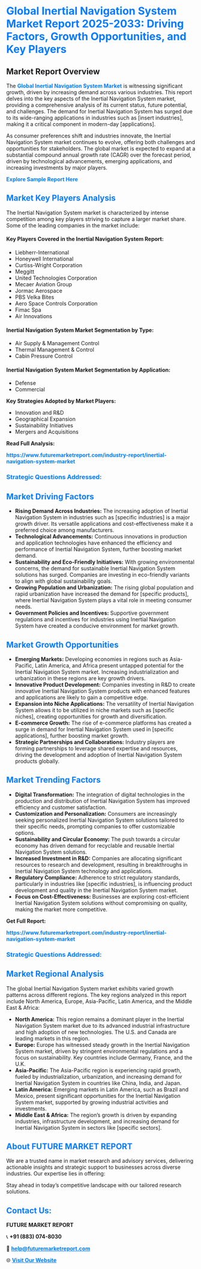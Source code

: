 <h1 style="color: #007BFF;">Global Inertial Navigation System Market Report 2025-2033: Driving Factors, Growth Opportunities, and Key Players</h1>

<section id="overview">
<h2>Market Report Overview</h2>
<p>The <a href="https://www.futuremarketreport.com/industry-report/inertial-navigation-system-market" style="color: #007BFF; text-decoration: none;"><strong>Global Inertial Navigation System Market</strong></a> is witnessing significant growth, driven by increasing demand across various industries. This report delves into the key aspects of the Inertial Navigation System market, providing a comprehensive analysis of its current status, future potential, and challenges. The demand for Inertial Navigation System has surged due to its wide-ranging applications in industries such as [insert industries], making it a critical component in modern-day [applications].</p>
<p>As consumer preferences shift and industries innovate, the Inertial Navigation System market continues to evolve, offering both challenges and opportunities for stakeholders. The global market is expected to expand at a substantial compound annual growth rate (CAGR) over the forecast period, driven by technological advancements, emerging applications, and increasing investments by major players.</p>
</section>

<section id="overview">
<p><a href="https://www.futuremarketreport.com/request-sample/reportId=35870" style="color: #007BFF; text-decoration: none;"><strong>Explore Sample Report Here</strong></a></p>
</section>

<section id="key-players">
<h2 style="color: #007BFF;">Market Key Players Analysis</h2>
<p>The Inertial Navigation System market is characterized by intense competition among key players striving to capture a larger market share. Some of the leading companies in the market include:</p>
<h4>Key Players Covered in the Inertial Navigation System Report:</h4>
<ul><li>Liebherr-International</li><li>Honeywell International</li><li>Curtiss-Wright Corporation</li><li>Meggitt</li><li>United Technologies Corporation</li><li>Mecaer Aviation Group</li><li>Jormac Aerospace</li><li>PBS Velka Bites</li><li>Aero Space Controls Corporation</li><li>Fimac Spa</li><li>Air Innovations</li></ul>
<h4>Inertial Navigation System Market Segmentation by Type:</h4>
<ul><li>Air Supply &amp; Management Control</li><li>Thermal Management &amp; Control</li><li>Cabin Pressure Control</li></ul>

<h4>Inertial Navigation System Market Segmentation by Application:</h4>
<ul><li>Defense</li><li>Commercial</li></ul>
<p><strong>Key Strategies Adopted by Market Players:</strong></p>
<ul>
<li>Innovation and R&D</li>
<li>Geographical Expansion</li>
<li>Sustainability Initiatives</li>
<li>Mergers and Acquisitions</li>
</ul>
</section>

<section>
<p><strong>Read Full Analysis: </strong></p><a href="https://www.futuremarketreport.com/industry-report/inertial-navigation-system-market" style="color: #007BFF; text-decoration: none;"><strong>https://www.futuremarketreport.com/industry-report/inertial-navigation-system-market</strong></a>
<h3 style="color: #007BFF;">Strategic Questions Addressed:</h3>
</section>

<section id="driving-factors">
<h2 style="color: #007BFF;">Market Driving Factors</h2>
<ul>
<li><strong>Rising Demand Across Industries:</strong> The increasing adoption of Inertial Navigation System in industries such as [specific industries] is a major growth driver. Its versatile applications and cost-effectiveness make it a preferred choice among manufacturers.</li>
<li><strong>Technological Advancements:</strong> Continuous innovations in production and application technologies have enhanced the efficiency and performance of Inertial Navigation System, further boosting market demand.</li>
<li><strong>Sustainability and Eco-Friendly Initiatives:</strong> With growing environmental concerns, the demand for sustainable Inertial Navigation System solutions has surged. Companies are investing in eco-friendly variants to align with global sustainability goals.</li>
<li><strong>Growing Population and Urbanization:</strong> The rising global population and rapid urbanization have increased the demand for [specific products], where Inertial Navigation System plays a vital role in meeting consumer needs.</li>
<li><strong>Government Policies and Incentives:</strong> Supportive government regulations and incentives for industries using Inertial Navigation System have created a conducive environment for market growth.</li>
</ul>
</section>

<section id="growth-opportunities">
<h2 style="color: #007BFF;">Market Growth Opportunities</h2>
<ul>
<li><strong>Emerging Markets:</strong> Developing economies in regions such as Asia-Pacific, Latin America, and Africa present untapped potential for the Inertial Navigation System market. Increasing industrialization and urbanization in these regions are key growth drivers.</li>
<li><strong>Innovative Product Development:</strong> Companies investing in R&D to create innovative Inertial Navigation System products with enhanced features and applications are likely to gain a competitive edge.</li>
<li><strong>Expansion into Niche Applications:</strong> The versatility of Inertial Navigation System allows it to be utilized in niche markets such as [specific niches], creating opportunities for growth and diversification.</li>
<li><strong>E-commerce Growth:</strong> The rise of e-commerce platforms has created a surge in demand for Inertial Navigation System used in [specific applications], further boosting market growth.</li>
<li><strong>Strategic Partnerships and Collaborations:</strong> Industry players are forming partnerships to leverage shared expertise and resources, driving the development and adoption of Inertial Navigation System products globally.</li>
</ul>
</section>

<section id="trending-factors">
<h2 style="color: #007BFF;">Market Trending Factors</h2>
<ul>
<li><strong>Digital Transformation:</strong> The integration of digital technologies in the production and distribution of Inertial Navigation System has improved efficiency and customer satisfaction.</li>
<li><strong>Customization and Personalization:</strong> Consumers are increasingly seeking personalized Inertial Navigation System solutions tailored to their specific needs, prompting companies to offer customizable options.</li>
<li><strong>Sustainability and Circular Economy:</strong> The push towards a circular economy has driven demand for recyclable and reusable Inertial Navigation System solutions.</li>
<li><strong>Increased Investment in R&D:</strong> Companies are allocating significant resources to research and development, resulting in breakthroughs in Inertial Navigation System technology and applications.</li>
<li><strong>Regulatory Compliance:</strong> Adherence to strict regulatory standards, particularly in industries like [specific industries], is influencing product development and quality in the Inertial Navigation System market.</li>
<li><strong>Focus on Cost-Effectiveness:</strong> Businesses are exploring cost-efficient Inertial Navigation System solutions without compromising on quality, making the market more competitive.</li>
</ul>
</section>

<section>
<p><strong>Get Full Report: </strong></p><a href="https://www.futuremarketreport.com/industry-report/inertial-navigation-system-market" style="color: #007BFF; text-decoration: none;"><strong>https://www.futuremarketreport.com/industry-report/inertial-navigation-system-market</strong></a>
<h3 style="color: #007BFF;">Strategic Questions Addressed:</h3>
</section>


<section id="regional-analysis">
<h2 style="color: #007BFF;">Market Regional Analysis</h2>
<p>The global Inertial Navigation System market exhibits varied growth patterns across different regions. The key regions analyzed in this report include North America, Europe, Asia-Pacific, Latin America, and the Middle East & Africa:</p>
<ul>
<li><strong>North America:</strong> This region remains a dominant player in the Inertial Navigation System market due to its advanced industrial infrastructure and high adoption of new technologies. The U.S. and Canada are leading markets in this region.</li>
<li><strong>Europe:</strong> Europe has witnessed steady growth in the Inertial Navigation System market, driven by stringent environmental regulations and a focus on sustainability. Key countries include Germany, France, and the U.K.</li>
<li><strong>Asia-Pacific:</strong> The Asia-Pacific region is experiencing rapid growth, fueled by industrialization, urbanization, and increasing demand for Inertial Navigation System in countries like China, India, and Japan.</li>
<li><strong>Latin America:</strong> Emerging markets in Latin America, such as Brazil and Mexico, present significant opportunities for the Inertial Navigation System market, supported by growing industrial activities and investments.</li>
<li><strong>Middle East & Africa:</strong> The region’s growth is driven by expanding industries, infrastructure development, and increasing demand for Inertial Navigation System in sectors like [specific sectors].</li>
</ul>
</section>

<footer>
<h2 style="color: #007BFF;">About FUTURE MARKET REPORT</h2>
<p>We are a trusted name in market research and advisory services, delivering actionable insights and strategic support to businesses across diverse industries. Our expertise lies in offering:</p>

<p>Stay ahead in today’s competitive landscape with our tailored research solutions.</p>

<h2 style="color: #007BFF;">Contact Us:</h2>
<p><strong>FUTURE MARKET REPORT</strong></p>
<p>📞 <strong>+91 (883) 074-8030</strong></p>
<p>📧 <strong><a href="mailto:help@futuremarketreport.com" style="color: #007BFF;">help@futuremarketreport.com</a></strong></p>
<p>🌐 <strong><a href="https://www.futuremarketreport.com/" style="color: #007BFF;">Visit Our Website</a></strong></p>
</footer>